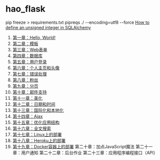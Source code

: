 # hao_flask

pip freeze > requirements.txt
pipreqs ./  --encoding=utf8 --force
[How to define an unsigned integer in SQLAlchemy](https://stackoverflow.com/questions/19717738/how-to-define-an-unsigned-integer-in-sqlalchemy)

1. [第一章：Hello, World!](https://github.com/luhuisicnu/The-Flask-Mega-Tutorial-zh/blob/master/docs/%E7%AC%AC%E4%B8%80%E7%AB%A0%EF%BC%9AHello%2C%20World!.md)
2. [第二章：模板](https://github.com/luhuisicnu/The-Flask-Mega-Tutorial-zh/blob/master/docs/%E7%AC%AC%E4%BA%8C%E7%AB%A0%EF%BC%9A%E6%A8%A1%E6%9D%BF.md)
3. [第三章：Web表单](https://github.com/luhuisicnu/The-Flask-Mega-Tutorial-zh/blob/master/docs/%E7%AC%AC%E4%B8%89%E7%AB%A0%EF%BC%9AWeb%E8%A1%A8%E5%8D%95.md)
4. [第四章：数据库](https://github.com/luhuisicnu/The-Flask-Mega-Tutorial-zh/blob/master/docs/%e7%ac%ac%e5%9b%9b%e7%ab%a0%ef%bc%9a%e6%95%b0%e6%8d%ae%e5%ba%93.md)
5. [第五章：用户登录](https://github.com/luhuisicnu/The-Flask-Mega-Tutorial-zh/blob/master/docs/%E7%AC%AC%E4%BA%94%E7%AB%A0%EF%BC%9A%E7%94%A8%E6%88%B7%E7%99%BB%E5%BD%95.md)
6. [第六章：个人主页和头像](https://github.com/luhuisicnu/The-Flask-Mega-Tutorial-zh/blob/master/docs/%E7%AC%AC%E5%85%AD%E7%AB%A0%EF%BC%9A%E4%B8%AA%E4%BA%BA%E4%B8%BB%E9%A1%B5%E5%92%8C%E5%A4%B4%E5%83%8F.md)
7. [第七章：错误处理](https://github.com/luhuisicnu/The-Flask-Mega-Tutorial-zh/blob/master/docs/%E7%AC%AC%E4%B8%83%E7%AB%A0%EF%BC%9A%E9%94%99%E8%AF%AF%E5%A4%84%E7%90%86.md)
8. [第八章：粉丝](https://github.com/luhuisicnu/The-Flask-Mega-Tutorial-zh/blob/master/docs/%E7%AC%AC%E5%85%AB%E7%AB%A0%EF%BC%9A%E7%B2%89%E4%B8%9D.md)
9. [第九章：分页](https://github.com/luhuisicnu/The-Flask-Mega-Tutorial-zh/blob/master/docs/%E7%AC%AC%E4%B9%9D%E7%AB%A0%EF%BC%9A%E5%88%86%E9%A1%B5.md)
10. [第十章：邮件支持](https://github.com/luhuisicnu/The-Flask-Mega-Tutorial-zh/blob/master/docs/%E7%AC%AC%E5%8D%81%E7%AB%A0%EF%BC%9A%E9%82%AE%E4%BB%B6%E6%94%AF%E6%8C%81.md)
11. [第十一章：美化](https://github.com/luhuisicnu/The-Flask-Mega-Tutorial-zh/blob/master/docs/%E7%AC%AC%E5%8D%81%E4%B8%80%E7%AB%A0%EF%BC%9A%E7%BE%8E%E5%8C%96.md)
12. [第十二章：日期和时间](https://github.com/luhuisicnu/The-Flask-Mega-Tutorial-zh/blob/master/docs/%E7%AC%AC%E5%8D%81%E4%BA%8C%E7%AB%A0%EF%BC%9A%E6%97%A5%E6%9C%9F%E5%92%8C%E6%97%B6%E9%97%B4.md)
13. [第十三章：国际化和本地化](https://github.com/luhuisicnu/The-Flask-Mega-Tutorial-zh/blob/master/docs/%E7%AC%AC%E5%8D%81%E4%B8%89%E7%AB%A0%EF%BC%9A%E5%9B%BD%E9%99%85%E5%8C%96%E5%92%8C%E6%9C%AC%E5%9C%B0%E5%8C%96.md)
14. [第十四章：Ajax](https://github.com/luhuisicnu/The-Flask-Mega-Tutorial-zh/blob/master/docs/%E7%AC%AC%E5%8D%81%E5%9B%9B%E7%AB%A0%EF%BC%9AAjax.md)
15. [第十五章：优化应用结构](https://github.com/luhuisicnu/The-Flask-Mega-Tutorial-zh/blob/master/docs/%E7%AC%AC%E5%8D%81%E4%BA%94%E7%AB%A0%EF%BC%9A%E4%BC%98%E5%8C%96%E5%BA%94%E7%94%A8%E7%BB%93%E6%9E%84.md)
16. [第十六章：全文搜索](https://github.com/luhuisicnu/The-Flask-Mega-Tutorial-zh/blob/master/docs/%E7%AC%AC%E5%8D%81%E5%85%AD%E7%AB%A0%EF%BC%9A%E5%85%A8%E6%96%87%E6%90%9C%E7%B4%A2.md)
17. [第十七章：Linux上的部署](https://github.com/luhuisicnu/The-Flask-Mega-Tutorial-zh/blob/master/docs/%E7%AC%AC%E5%8D%81%E4%B8%83%E7%AB%A0%EF%BC%9ALinux%E4%B8%8A%E7%9A%84%E9%83%A8%E7%BD%B2.md)
18. [第十八章：Heroku上的部署](https://github.com/luhuisicnu/The-Flask-Mega-Tutorial-zh/blob/master/docs/%E7%AC%AC%E5%8D%81%E5%85%AB%E7%AB%A0%EF%BC%9AHeroku%E4%B8%8A%E7%9A%84%E9%83%A8%E7%BD%B2.md)
19. [第十九章：Docker容器上的部署](https://github.com/luhuisicnu/The-Flask-Mega-Tutorial-zh/blob/master/docs/%E7%AC%AC%E5%8D%81%E4%B9%9D%E7%AB%A0%EF%BC%9ADocker%E5%AE%B9%E5%99%A8%E4%B8%8A%E7%9A%84%E9%83%A8%E7%BD%B2.md)
第二十章：加点JavaScript魔法
第二十一章：用户通知
第二十二章：后台作业
第二十三章：应用程序编程接口（API）